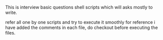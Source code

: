 This is interview basic questions shell scripts which will asks mostly to write.

refer all one by one scripts and try to execute it smoothly
for reference i have added the comments in each file, do checkout before executing the files.
 

